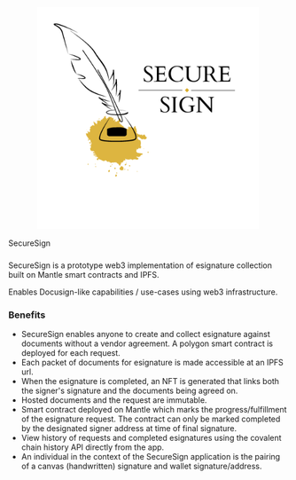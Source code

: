 <p align='center'>
    <img src='./img/logo_3_2.png' width=400/>
</p>

SecureSign

###

SecureSign is a prototype web3 implementation of esignature collection built on Mantle smart contracts and IPFS.

Enables Docusign-like capabilities / use-cases using web3 infrastructure.


### Benefits

- SecureSign enables anyone to create and collect esignature against documents without a vendor agreement. A polygon smart contract is deployed for each request.
- Each packet of documents for esignature is made accessible at an IPFS url.
- When the esignature is completed, an NFT is generated that links both the signer's signature and the documents being agreed on.
- Hosted documents and the request are immutable.
- Smart contract deployed on Mantle which marks the progress/fulfillment of the esignature request. The contract can only be marked completed by the designated signer address at time of final signature.
- View history of requests and completed esignatures using the covalent chain history API directly from the app.
- An individual in the context of the SecureSign application is the pairing of a canvas (handwritten) signature and wallet signature/address.



